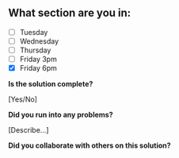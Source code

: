 <!--
  CTP STUDENTS
  Use this pull request template to provide assignment submissions.
  If you plan on continuing to work on the code, you can open the
  pull request as a DRAFT. When done open the pull request.
-->

<!--
TITLE: Include your section in the pull request title
 -->

## What section are you in:

- [ ] Tuesday
- [ ] Wednesday
- [ ] Thursday
- [ ] Friday 3pm
- [X] Friday 6pm

**Is the solution complete?**

[Yes/No]

**Did you run into any problems?**

[Describe...]

**Did you collaborate with others on this solution?**

<!-- Provide collaborators github usernames -->
